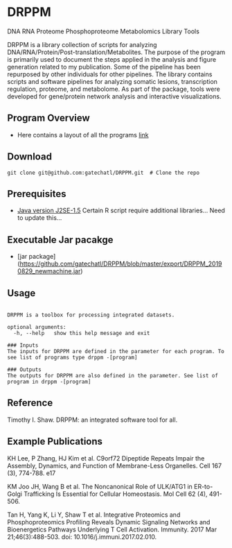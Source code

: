 # DRPPM
DNA RNA Proteome Phosphoproteome Metabolomics Library Tools

DRPPM is a library collection of scripts for analyzing DNA/RNA/Protein/Post-translation/Metabolites. The purpose of the program is primarily used to document the steps applied in the analysis and figure generation related to my publication. Some of the pipeline has been repurposed by other individuals for other pipelines. The library contains scripts and software pipelines for analyzing somatic lesions, transcription regulation, proteome, and metabolome. As part of the package, tools were developed for gene/protein network analysis and interactive visualizations. 

## Program Overview
* Here contains a layout of all the programs [link](https://github.com/gatechatl/DRPPM/wiki/DRPPM-Program-Overview)

## Download
```git clone git@github.com:gatechatl/DRPPM.git  # Clone the repo```

## Prerequisites
* [Java version J2SE-1.5](https://www.oracle.com/technetwork/java/javase/)
Certain R script require additional libraries... Need to update this...

## Executable Jar pacakge
* [jar package] (https://github.com/gatechatl/DRPPM/blob/master/export/DRPPM_20190829_newmachine.jar)

## Usage
```$ drppm 

DRPPM is a toolbox for processing integrated datasets.

optional arguments:
  -h, --help   show this help message and exit

### Inputs
The inputs for DRPPM are defined in the parameter for each program. To see list of programs type drppm -[program]

### Outputs
The outputs for DRPPM are also defined in the parameter. See list of program in drppm -[program]

```
## Reference
Timothy I. Shaw. DRPPM: an integrated software tool for all.

## Example Publications
KH Lee, P Zhang, HJ Kim et al. C9orf72 Dipeptide Repeats Impair the Assembly, Dynamics, and Function of Membrane-Less Organelles. Cell 167 (3), 774-788. e17

KM Joo JH, Wang B et al. The Noncanonical Role of ULK/ATG1 in ER-to-Golgi Trafficking Is Essential for Cellular Homeostasis. Mol Cell 62 (4), 491-506.

Tan H, Yang K, Li Y, Shaw T et al. Integrative Proteomics and Phosphoproteomics Profiling Reveals Dynamic Signaling Networks and Bioenergetics Pathways Underlying T Cell Activation. Immunity. 2017 Mar 21;46(3):488-503. doi: 10.1016/j.immuni.2017.02.010.



